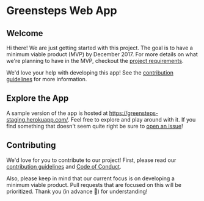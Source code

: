 # Greensteps Web App

## Welcome
Hi there! We are just getting started with this project. The goal is to have a
minimum viable product (MVP) by December 2017. For more details on what we're
planning to have in the MVP, checkout the [project
requirements](REQUIREMENTS.md).

We'd love your help with developing this app! See the [contribution
guidelines](CONTRIBUTING.md) for more information.

## Explore the App
A sample version of the app is hosted at
https://greensteps-staging.herokuapp.com/. Feel free to explore and play around
with it. If you find something that doesn't seem quite right be sure to [open an
issue](https://github.com/crawfoal/greensteps/issues/new)!

## Contributing
We'd love for you to contribute to our project! First, please read our
[contribution guidelines](CONTRIBUTING.md) and [Code of
Conduct](CODE_OF_CONDUCT.md).

Also, please keep in mind that our current focus is on developing a minimum
viable product. Pull requests that are focused on this will be prioritized.
Thank you (in advance :slightly_smiling_face:) for understanding!
